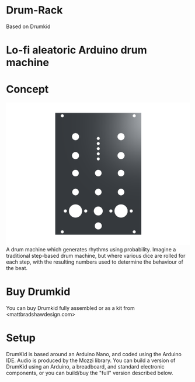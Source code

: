 # Drum-Rack
Based on Drumkid

# Lo-fi aleatoric Arduino drum machine

# Concept
![image](https://github.com/HanalogInstruments/Drum-Rack/blob/main/Case/V1/Drum_Rack_Panel.png)
A drum machine which generates rhythms using probability. Imagine a traditional step-based drum machine, but where various dice are rolled for each step, with the resulting numbers used to determine the behaviour of the beat.

# Buy Drumkid
You can buy Drumkid fully assembled or as a kit from <mattbradshawdesign.com>

# Setup
DrumKid is based around an Arduino Nano, and coded using the Arduino IDE. Audio is produced by the Mozzi library. You can build a version of DrumKid using an Arduino, a breadboard, and standard electronic components, or you can build/buy the "full" version described below.
